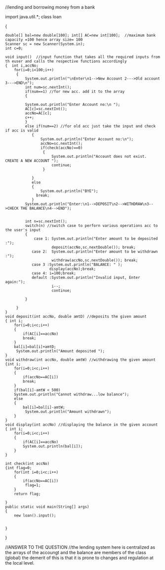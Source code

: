 //lending and borrowing money from a bank

import java.util.*;
class loan

{
    
    double[] bal=new double[100]; int[] AC=new int[100];  //maximum bank capacity =100 hence array size= 100
    Scanner sc = new Scanner(System.in);
    int c=0;
    
    void input()  //input function that takes all the required inputs from th euser and calls the respective functions accordingly 
    {  int i,accNo;
        for(i=0;i<100;i++)
         {
             System.out.println("\nEnter\n1-->New Account 2--->Old account 3--->END\n");
             int num=sc.nextInt();
             if(num==1) //for new acc. add it to the array
             {
             
             System.out.println("Enter Account no:\n ");
             AC[c]=sc.nextInt();
             accNo=AC[c];
             c++;
             }
             else if(num==2) //for old acc just take the input and check if acc is valid 
                {
                    System.out.println("Enter Account no:\n");
                    accNo=sc.nextInt();
                    if(check(accNo)==0)
                     {
                         System.out.println("Account does not exist. CREATE A NEW ACCOUNT ");
                         continue;
                     }
                     
                }
                else 
                {
                    System.out.println("BYE");
                  break;
                }
             System.out.println("Enter:\n1-->DEPOSIT\n2-->WITHDRAW\n3-->CHECK THE BALANCE\n4-->END");
            
             
             int n=sc.nextInt();
             switch(n) //switch case to perforn various operations acc to the user's input 
             {   
                 case 1: System.out.println("Enter amount to be deposited :");
                         deposit(accNo,sc.nextDouble()); break;
                case 2:  System.out.println("Enter amount to be withdrawn :");
                         withdraw(accNo,sc.nextDouble()); break;
                case 3 :System.out.println("BALANCE: " );
                        display(accNo);break;
                case 4: i=100;break;
                default :System.out.println("Invalid input, Enter again:");
                         i--;
                         continue;
                      
             }
              
         }
    }
    void deposit(int accNo, double amtD) //deposits the given amount 
    { int i;
        for(i=0;i<c;i++)
        {
            if(AC[i]==accNo)
            break;
        }
        bal[i]=bal[i]+amtD;
         System.out.println("Amount deposited ");
    }
    void withdraw(int accNo, double amtW) //withdrawing the given amount
    {int i;
        for(i=0;i<c;i++)
        {
            if(accNo==AC[i])
            break;
        }
        if(bal[i]-amtW < 500)
        System.out.println("Cannot withdraw...low balance");
        else
        {
            bal[i]=bal[i]-amtW;
             System.out.println("Amount withdrawn");
        }
    }
    void display(int accNo) //displaying the balance in the given account 
    { int i;
        for(i=0;i<c;i++)
        {
            if(AC[i]==accNo)
            System.out.println(bal[i]);
        }
    }
    
    int check(int accNo)
    {int flag=0;
        for(int i=0;i<c;i++)
        {
            if(accNo==AC[i])
             flag=1;
        }
        return flag;
        
    }
    public static void main(String[] args) 
    {
        new loan().input();
        
        
    }
}

//ANSWER TO THE QUESTION 
//the lending system here is centralized as the arrays of the accoungt and the balance are members of the class (global) the demerit of this is that it is prone to changes and regulation at the local level. 
